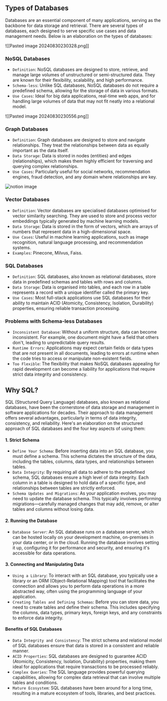 ## Types of Databases

Databases are an essential component of many applications, serving as the backbone for data storage and retrieval. There are several types of databases, each designed to serve specific use cases and data management needs. Below is an elaboration on the types of databases:

![[Pasted image 20240830230328.png]]


### **NoSQL Databases**

- `Definition`: NoSQL databases are designed to store, retrieve, and manage large volumes of unstructured or semi-structured data. They are known for their flexibility, scalability, and high performance.
- `Schema-less`: Unlike SQL databases, NoSQL databases do not require a predefined schema, allowing for the storage of data in various formats.
- `Use Cases`: Ideal for big data applications, real-time web apps, and for handling large volumes of data that may not fit neatly into a relational model.

![[Pasted image 20240830230556.png]]

### **Graph Databases**

- `Definition`: Graph databases are designed to store and navigate relationships. They treat the relationships between data as equally important as the data itself.
- `Data Storage`: Data is stored in nodes (entities) and edges (relationships), which makes them highly efficient for traversing and querying complex relationships.
- `Use Cases`: Particularly useful for social networks, recommendation engines, fraud detection, and any domain where relationships are key.

![notion image](https://www.notion.so/image/https%3A%2F%2Fprod-files-secure.s3.us-west-2.amazonaws.com%2Fdd624914-6876-4b58-9694-424f7aa5e22a%2F1115b642-704f-4392-be7f-152702e4ce66%2FUntitled.png?table=block&id=ebeb41f4-c98d-4066-a16e-0b7c9c6dd3de&cache=v2)

### **Vector Databases**

- `Definition`: Vector databases are specialised databases optimised for vector similarity searching. They are used to store and process vector embeddings typically generated by machine learning models.
- `Data Storage`: Data is stored in the form of vectors, which are arrays of numbers that represent data in a high-dimensional space.
- `Use Cases`: Useful in machine learning applications, such as image recognition, natural language processing, and recommendation systems.
-  `Examples`: Pinecone, Milvus, Faiss.

### **SQL Databases**

- `Definition`: SQL databases, also known as relational databases, store data in predefined schemas and tables with rows and columns.
- `Data Storage`: Data is organised into tables, and each row in a table represents a record with a unique identifier called the primary key.
- `Use Cases`: Most full-stack applications use SQL databases for their ability to maintain ACID (Atomicity, Consistency, Isolation, Durability) properties, ensuring reliable transaction processing.

### **Problems with Schema-less Databases**

- `Inconsistent Database`: Without a uniform structure, data can become inconsistent. For example, one document might have a field that others don't, leading to unpredictable query results.
- `Runtime Errors`: Applications may expect certain fields or data types that are not present in all documents, leading to errors at runtime when the code tries to access or manipulate non-existent fields.
- `Too Flexible`: The flexibility that makes NoSQL databases appealing for rapid development can become a liability for applications that require strict data integrity and consistency.

## **Why SQL?**

SQL (Structured Query Language) databases, also known as relational databases, have been the cornerstone of data storage and management in software applications for decades. Their approach to data management offers several advantages, particularly in terms of data integrity, consistency, and reliability. Here's an elaboration on the structured approach of SQL databases and the four key aspects of using them:

#### **1. Strict Schema**

- `Define Your Schema`: Before inserting data into an SQL database, you must define a schema. This schema dictates the structure of the data, including the tables, columns, data types, and relationships between tables.
- `Data Integrity`: By requiring all data to adhere to the predefined schema, SQL databases ensure a high level of data integrity. Each column in a table is designed to hold data of a specific type, and relationships between tables are strictly enforced.
- `Schema Updates and Migrations`: As your application evolves, you may need to update the database schema. This typically involves performing migrations—carefully managed changes that may add, remove, or alter tables and columns without losing data.

#### **2. Running the Database**

- `Database Server`: An SQL database runs on a database server, which can be hosted locally on your development machine, on-premises in your data center, or in the cloud. Running the database involves setting it up, configuring it for performance and security, and ensuring it's accessible for data operations.

#### **3. Connecting and Manipulating Data**

- `Using a Library`: To interact with an SQL database, you typically use a library or an ORM (Object-Relational Mapping) tool that facilitates the connection and allows you to perform data operations in a more abstracted way, often using the programming language of your application.
- `Creating Tables and Defining Schemas`: Before you can store data, you need to create tables and define their schema. This includes specifying the columns, data types, primary keys, foreign keys, and any constraints to enforce data integrity.

#### **Benefits of SQL Databases**

- `Data Integrity and Consistency`: The strict schema and relational model of SQL databases ensure that data is stored in a consistent and reliable manner.
- `ACID Properties`: SQL databases are designed to guarantee ACID (Atomicity, Consistency, Isolation, Durability) properties, making them ideal for applications that require transactions to be processed reliably.
- `Complex Queries`: The SQL language provides powerful querying capabilities, allowing for complex data retrieval that can involve multiple tables and conditions.
- `Mature Ecosystem`: SQL databases have been around for a long time, resulting in a mature ecosystem of tools, libraries, and best practices.